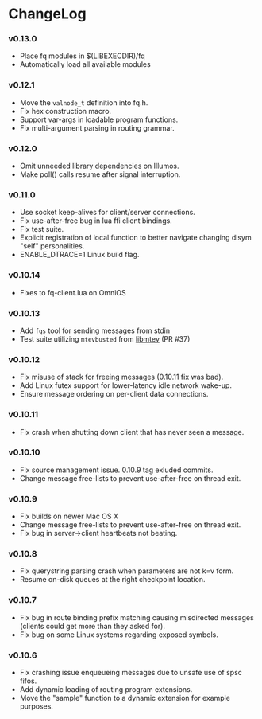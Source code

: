 # ChangeLog

### v0.13.0

 * Place fq modules in $(LIBEXECDIR)/fq
 * Automatically load all available modules

### v0.12.1

 * Move the `valnode_t` definition into fq.h.
 * Fix hex construction macro.
 * Support var-args in loadable program functions.
 * Fix multi-argument parsing in routing grammar.

### v0.12.0

 * Omit unneeded library dependencies on Illumos.
 * Make poll() calls resume after signal interruption.

### v0.11.0

 * Use socket keep-alives for client/server connections.
 * Fix use-after-free bug in lua ffi client bindings.
 * Fix test suite.
 * Explicit registration of local function to better navigate
   changing dlsym "self" personalities.
 * ENABLE_DTRACE=1 Linux build flag.

### v0.10.14

 * Fixes to fq-client.lua on OmniOS

### v0.10.13

 * Add `fqs` tool for sending messages from stdin
 * Test suite utilizing `mtevbusted` from
   [libmtev](https://github.com/circonus-labs/libmtev/) (PR #37)

### v0.10.12

 * Fix misuse of stack for freeing messages (0.10.11 fix was bad).
 * Add Linux futex support for lower-latency idle network wake-up.
 * Ensure message ordering on per-client data connections.

### v0.10.11

 * Fix crash when shutting down client that has never seen a message.

### v0.10.10

 * Fix source management issue. 0.10.9 tag exluded commits.
 * Change message free-lists to prevent use-after-free on thread exit.

### v0.10.9

 * Fix builds on newer Mac OS X
 * Change message free-lists to prevent use-after-free on thread exit.
 * Fix bug in server->client heartbeats not beating.

### v0.10.8

 * Fix querystring parsing crash when parameters are not k=v form.
 * Resume on-disk queues at the right checkpoint location.

### v0.10.7

 * Fix bug in route binding prefix matching causing misdirected messages
   (clients could get more than they asked for).
 * Fix bug on some Linux systems regarding exposed symbols.

### v0.10.6

 * Fix crashing issue enqueueing messages due to unsafe use of spsc fifos.
 * Add dynamic loading of routing program extensions.
 * Move the "sample" function to a dynamic extension for example purposes.
